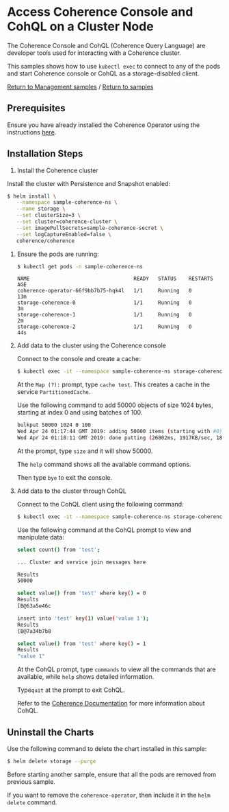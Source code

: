 # Access Coherence Console and CohQL on a Cluster Node

The Coherence Console and CohQL (Coherence Query Language) are developer tools used for interacting with a Coherence cluster.

This samples shows how to use `kubectl exec` to connect to any of the pods and start Coherence console or CohQL as a storage-disabled client.

[Return to Management samples](../) / [Return to samples](../../README.md#list-of-samples)

## Prerequisites

Ensure you have already installed the Coherence Operator using the instructions [here](../../../README.md#install-the-coherence-operator).

## Installation Steps

1. Install the Coherence cluster

  Install the cluster with Persistence and Snapshot enabled:

   ```bash
   $ helm install \
      --namespace sample-coherence-ns \
      --name storage \
      --set clusterSize=3 \
      --set cluster=coherence-cluster \
      --set imagePullSecrets=sample-coherence-secret \
      --set logCaptureEnabled=false \
      coherence/coherence
   ```
   
1. Ensure the pods are running:

   ```bash
   $ kubectl get pods -n sample-coherence-ns
   ```
   ```console
   NAME                                  READY   STATUS    RESTARTS   AGE
   coherence-operator-66f9bb7b75-hqk4l   1/1     Running   0          13m
   storage-coherence-0                   1/1     Running   0          3m
   storage-coherence-1                   1/1     Running   0          2m
   storage-coherence-2                   1/1     Running   0          44s
   ```
   
1. Add data to the cluster using the Coherence console

   Connect to the console and create a cache:

   ```bash
   $ kubectl exec -it --namespace sample-coherence-ns storage-coherence-0 bash /scripts/startCoherence.sh console
   ```   
   
   At the `Map (?):` prompt, type `cache test`.  This creates a cache in the service `PartitionedCache`.
   
   Use the following command to add 50000 objects of size 1024 bytes, starting at index 0 and using batches of 100.
   
   ```bash
   bulkput 50000 1024 0 100
   Wed Apr 24 01:17:44 GMT 2019: adding 50000 items (starting with #0) each 1024 bytes ...
   Wed Apr 24 01:18:11 GMT 2019: done putting (26802ms, 1917KB/sec, 1865 items/sec)
   ```
   
   At the prompt, type `size` and it will show 50000.
   
   The `help` command shows all the available command options.
   
   Then type `bye` to exit the console.
      
1. Add data to the cluster through CohQL

   Connect to the CohQL client using the following command:

   ```bash
   $ kubectl exec -it --namespace sample-coherence-ns storage-coherence-0 bash /scripts/startCoherence.sh queryplus
   ```   
   
   Use the following command at the CohQL prompt to view and manipulate data:
   
   ```bash
   select count() from 'test';

   ... Cluster and service join messages here

   Results
   50000

   select value() from 'test' where key() = 0
   Results
   [B@63a5e46c

   insert into 'test' key(1) value('value 1');
   Results
   [B@7a34b7b8

   select value() from 'test' where key() = 1
   Results
   "value 1"
   ```
   
   At the CohQL prompt, type `commands` to view all the commands that are available, while `help` shows detailed information.
   
   Type`quit` at the prompt to exit CohQL.
   
   Refer to the [Coherence Documentation](https://docs.oracle.com/middleware/1221/coherence/develop-applications/api_cq.htm#COHDG5264) for more information about CohQL.

## Uninstall the Charts

Use the following command to delete the chart installed in this sample:

```bash
$ helm delete storage --purge
```

Before starting another sample, ensure that all the pods are removed from previous sample.

If you want to remove the `coherence-operator`, then include it in the `helm delete` command.
